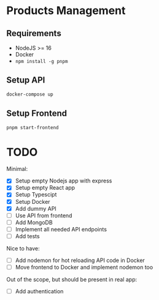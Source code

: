 # Products Management

## Requirements

- NodeJS >= 16
- Docker
- `npm install -g pnpm`

## Setup API

```bash
docker-compose up
```

## Setup Frontend

```bash
pnpm start-frontend
```

# TODO

Minimal:

- [X] Setup empty Nodejs app with express
- [X] Setup empty React app
- [X] Setup Typescipt
- [X] Setup Docker
- [X] Add dummy API
- [ ] Use API from frontend
- [ ] Add MongoDB
- [ ] Implement all needed API endpoints
- [ ] Add tests

Nice to have:

- [ ] Add nodemon for hot reloading API code in Docker
- [ ] Move frontend to Docker and implement nodemon too

Out of the scope, but should be present in real app:

- [ ] Add authentication
